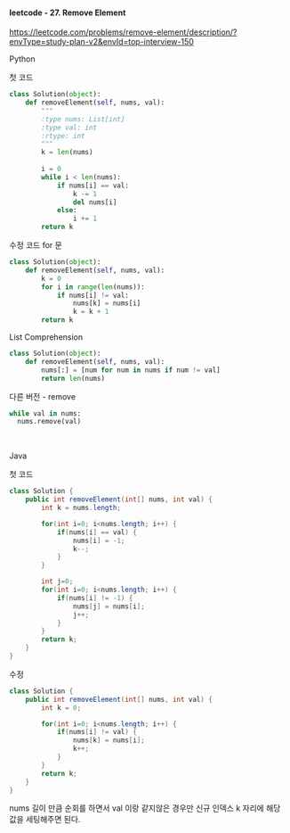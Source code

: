 #### leetcode - 27. Remove Element
https://leetcode.com/problems/remove-element/description/?envType=study-plan-v2&envId=top-interview-150

Python

첫 코드
```py
class Solution(object):
    def removeElement(self, nums, val):
        """
        :type nums: List[int]
        :type val: int
        :rtype: int
        """
        k = len(nums)
        
        i = 0
        while i < len(nums):
            if nums[i] == val:
                k -= 1
                del nums[i]
            else:
                i += 1
        return k
```

수정 코드 
for 문
```py
class Solution(object):
    def removeElement(self, nums, val):
        k = 0
        for i in range(len(nums)):
            if nums[i] != val:
                nums[k] = nums[i]
                k = k + 1
        return k
```

List Comprehension
```py
class Solution(object):
    def removeElement(self, nums, val):
        nums[:] = [num for num in nums if num != val]
        return len(nums)
```

다른 버전 - remove
```py
while val in nums: 
  nums.remove(val)
```

<br>

Java

첫 코드
```java
class Solution {
    public int removeElement(int[] nums, int val) {
        int k = nums.length;

        for(int i=0; i<nums.length; i++) {
            if(nums[i] == val) {
                nums[i] = -1;
                k--;
            }
        }

        int j=0;
        for(int i=0; i<nums.length; i++) {
            if(nums[i] != -1) {
                nums[j] = nums[i];
                j++;
            }
        }
        return k;
    }
}
```

수정
```java
class Solution {
    public int removeElement(int[] nums, int val) {
        int k = 0;

        for(int i=0; i<nums.length; i++) {
            if(nums[i] != val) {
                nums[k] = nums[i];
                k++;
            }
        }
        return k;
    }
}
```

nums 길이 만큼 순회를 하면서 val 이랑 같지않은 경우만 신규 인덱스 k 자리에 해당 값을 세팅해주면 된다.

